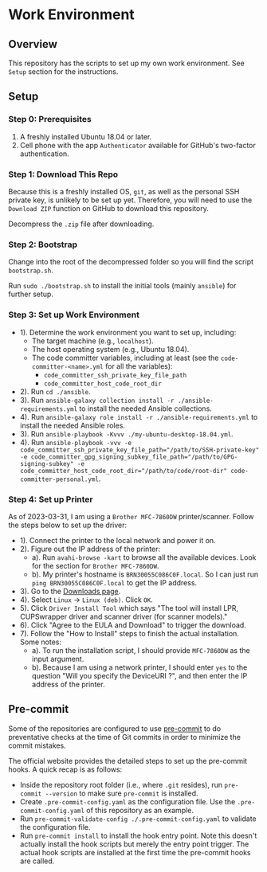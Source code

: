 # Work Environment

## Overview

This repository has the scripts to set up my own work environment. See `Setup` section for the instructions.

## Setup

### Step 0: Prerequisites

1. A freshly installed Ubuntu 18.04 or later.
2. Cell phone with the app `Authenticator` available for GitHub's two-factor authentication.

### Step 1: Download This Repo

Because this is a freshly installed OS, `git`, as well as the personal SSH private key, is unlikely to be set up yet. Therefore, you will need to use the `Download ZIP` function on GitHub to download this repository.

Decompress the `.zip` file after downloading.

### Step 2: Bootstrap

Change into the root of the decompressed folder so you will find the script `bootstrap.sh`.

Run `sudo ./bootstrap.sh` to install the initial tools (mainly `ansible`) for further setup.

### Step 3: Set up Work Environment

- 1). Determine the work environment you want to set up, including:
  - The target machine (e.g., `localhost`).
  - The host operating system (e.g., Ubuntu 18.04).
  - The code committer variables, including at least (see the `code-committer-<name>.yml` for all the variables):
    - `code_committer_ssh_private_key_file_path`
    - `code_committer_host_code_root_dir`
- 2). Run `cd ./ansible`.
- 3). Run `ansible-galaxy collection install -r ./ansible-requirements.yml` to install the needed Ansible collections.
- 4). Run `ansible-galaxy role install -r ./ansible-requirements.yml` to install the needed Ansible roles.
- 3). Run `ansible-playbook -Kvvv ./my-ubuntu-desktop-18.04.yml`.
- 4). Run `ansible-playbook -vvv -e code_committer_ssh_private_key_file_path="/path/to/SSH-private-key" -e code_committer_gpg_signing_subkey_file_path="/path/to/GPG-signing-subkey" -e code_committer_host_code_root_dir="/path/to/code/root-dir" code-committer-personal.yml`.

### Step 4: Set up Printer

As of 2023-03-31, I am using a `Brother MFC-7860DW` printer/scanner. Follow the steps below to set up the driver:

- 1). Connect the printer to the local network and power it on.
- 2). Figure out the IP address of the printer:
  - a). Run `avahi-browse -kart` to browse all the available devices. Look for the section for `Brother MFC-7860DW`.
  - b). My printer's hostname is `BRN30055C086C0F.local`. So I can just run `ping BRN30055C086C0F.local` to get the IP address.
- 3). Go to the [Downloads page](https://support.brother.com/g/b/downloadtop.aspx?c=us&lang=en&prod=mfc7860dw_all).
- 4). Select `Linux` -> `Linux (deb)`. Click `OK`.
- 5). Click `Driver Install Tool` which says "The tool will install LPR, CUPSwrapper driver and scanner driver (for scanner models)."
- 6). Click "Agree to the EULA and Download" to trigger the download.
- 7). Follow the "How to Install" steps to finish the actual installation. Some notes:
  - a). To run the installation script, I should provide `MFC-7860DW` as the input argument.
  - b). Because I am using a network printer, I should enter `yes` to the question "Will you specify the DeviceURI ?", and then enter the IP address of the printer.

## Pre-commit

Some of the repositories are configured to use [pre-commit](https://pre-commit.com/) to do preventative checks at the time of Git commits in order to minimize the commit mistakes.

The official website provides the detailed steps to set up the pre-commit hooks. A quick recap is as follows:
- Inside the repository root folder (i.e., where `.git` resides), run `pre-commit --version` to make sure `pre-commit` is installed.
- Create `.pre-commit-config.yaml` as the configuration file. Use the `.pre-commit-config.yaml` of this repository as an example.
- Run `pre-commit-validate-config ./.pre-commit-config.yaml` to validate the configuration file.
- Run `pre-commit install` to install the hook entry point. Note this doesn't actually install the hook scripts but merely the entry point trigger. The actual hook scripts are installed at the first time the pre-commit hooks are called.
